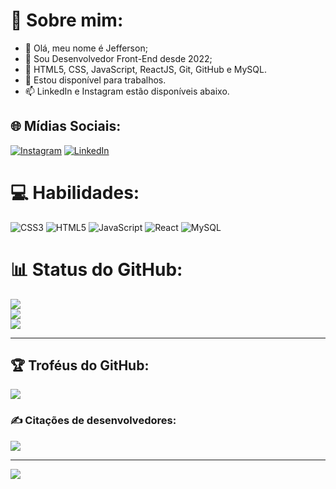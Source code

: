 # 💫 Sobre mim:
- 👋 Olá, meu nome é Jefferson;
- 👀 Sou Desenvolvedor Front-End desde 2022;
- 🌱 HTML5, CSS, JavaScript, ReactJS, Git, GitHub e MySQL.
- 💞️ Estou disponível para trabalhos. 
- 📫 LinkedIn e Instagram estão disponíveis abaixo. <br>


## 🌐 Mídias Sociais:
 [![Instagram](https://img.shields.io/badge/Instagram-%23E4405F.svg?logo=Instagram&logoColor=white)](https://instagram.com/_jeeffsantoos/) [![LinkedIn](https://img.shields.io/badge/LinkedIn-%230077B5.svg?logo=linkedin&logoColor=white)](https://linkedin.com/in/jeeffsantoos/) 

# 💻 Habilidades:
![CSS3](https://img.shields.io/badge/css3-%231572B6.svg?style=for-the-badge&logo=css3&logoColor=white) ![HTML5](https://img.shields.io/badge/html5-%23E34F26.svg?style=for-the-badge&logo=html5&logoColor=white) ![JavaScript](https://img.shields.io/badge/javascript-%23323330.svg?style=for-the-badge&logo=javascript&logoColor=%23F7DF1E) ![React](https://img.shields.io/badge/react-%2320232a.svg?style=for-the-badge&logo=react&logoColor=%2361DAFB) 
![MySQL](https://img.shields.io/badge/mysql-%2300f.svg?style=for-the-badge&logo=mysql&logoColor=white)

# 📊 Status do GitHub:
![](https://github-readme-stats.vercel.app/api?username=Jeeffsantoos&theme=dark&hide_border=false&include_all_commits=false&count_private=false)<br/>
![](https://github-readme-streak-stats.herokuapp.com/?user=Jeeffsantoos&theme=dark&hide_border=false)<br/>
![](https://github-readme-stats.vercel.app/api/top-langs/?username=Jeeffsantoos&theme=dark&hide_border=false&include_all_commits=false&count_private=false&layout=compact)

---

## 🏆 Troféus do GitHub:
![](https://github-profile-trophy.vercel.app/?username=Jeeffsantoos&theme=radical&no-frame=false&no-bg=false&margin-w=4)

### ✍️ Citações de desenvolvedores:
![](https://quotes-github-readme.vercel.app/api?type=horizontal&theme=dark)

---
[![](https://visitcount.itsvg.in/api?id=Jeeffsantoos&icon=0&color=0)](https://visitcount.itsvg.in)





